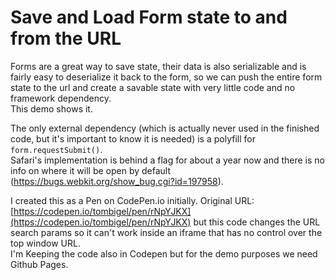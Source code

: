 # Save and Load Form state to and from the URL

Forms are a great way to save state, their data is also serializable and is fairly easy to deserialize it back to the form, so we can push the entire form state to the url and create a savable state with very little code and no framework dependency.  
This demo shows it.  

The only external dependency (which is actually never used in the finished code, but it's important to know it is needed) is a polyfill for `form.requestSubmit()`.  
Safari's implementation is behind a flag for about a year now and there is no info on where it will be open by default (<https://bugs.webkit.org/show_bug.cgi?id=197958>).

I created this as a Pen on CodePen.io initially. Original URL: [https://codepen.io/tombigel/pen/rNpYJKX](https://codepen.io/tombigel/pen/rNpYJKX) but this code changes the URL search params so it can't work inside an iframe that has no control over the top window URL.  
I'm Keeping the code also in Codepen but for the demo purposes we need Github Pages.

